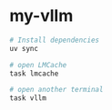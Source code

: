 # my-vllm

```bash
# Install dependencies
uv sync

# open LMCache
task lmcache

# open another terminal
task vllm
```
